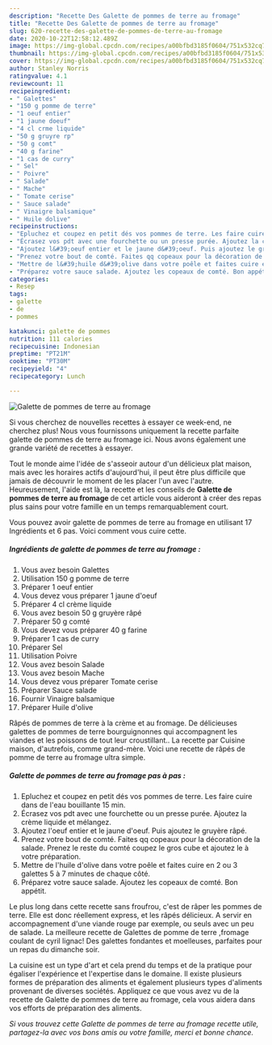 ```yaml
---
description: "Recette Des Galette de pommes de terre au fromage"
title: "Recette Des Galette de pommes de terre au fromage"
slug: 620-recette-des-galette-de-pommes-de-terre-au-fromage
date: 2020-10-22T12:58:12.489Z
image: https://img-global.cpcdn.com/recipes/a00bfbd3185f0604/751x532cq70/galette-de-pommes-de-terre-au-fromage-photo-principale-de-la-recette.jpg
thumbnail: https://img-global.cpcdn.com/recipes/a00bfbd3185f0604/751x532cq70/galette-de-pommes-de-terre-au-fromage-photo-principale-de-la-recette.jpg
cover: https://img-global.cpcdn.com/recipes/a00bfbd3185f0604/751x532cq70/galette-de-pommes-de-terre-au-fromage-photo-principale-de-la-recette.jpg
author: Stanley Norris
ratingvalue: 4.1
reviewcount: 11
recipeingredient:
- " Galettes"
- "150 g pomme de terre"
- "1 oeuf entier"
- "1 jaune doeuf"
- "4 cl crme liquide"
- "50 g gruyre rp"
- "50 g comt"
- "40 g farine"
- "1 cas de curry"
- " Sel"
- " Poivre"
- " Salade"
- " Mache"
- " Tomate cerise"
- " Sauce salade"
- " Vinaigre balsamique"
- " Huile dolive"
recipeinstructions:
- "Epluchez et coupez en petit dés vos pommes de terre. Les faire cuire dans de l&#39;eau bouillante 15 min."
- "Écrasez vos pdt avec une fourchette ou un presse purée. Ajoutez la crème liquide et mélangez."
- "Ajoutez l&#39;oeuf entier et le jaune d&#39;oeuf. Puis ajoutez le gruyère râpé."
- "Prenez votre bout de comté. Faites qq copeaux pour la décoration de la salade. Prenez le reste du comté coupez le gros cube et ajoutez le à votre préparation."
- "Mettre de l&#39;huile d&#39;olive dans votre poêle et faites cuire en 2 ou 3 galettes 5 à 7 minutes de chaque côté."
- "Préparez votre sauce salade. Ajoutez les copeaux de comté. Bon appétit."
categories:
- Resep
tags:
- galette
- de
- pommes

katakunci: galette de pommes 
nutrition: 111 calories
recipecuisine: Indonesian
preptime: "PT21M"
cooktime: "PT30M"
recipeyield: "4"
recipecategory: Lunch

---
```



![Galette de pommes de terre au fromage](https://img-global.cpcdn.com/recipes/a00bfbd3185f0604/751x532cq70/galette-de-pommes-de-terre-au-fromage-photo-principale-de-la-recette.jpg)

Si vous cherchez de nouvelles recettes à essayer ce week-end, ne cherchez plus! Nous vous fournissons uniquement la recette parfaite galette de pommes de terre au fromage ici. Nous avons également une grande variété de recettes à essayer.

Tout le monde aime l'idée de s'asseoir autour d'un délicieux plat maison, mais avec les horaires actifs d'aujourd'hui, il peut être plus difficile que jamais de découvrir le moment de les placer l'un avec l'autre. Heureusement, l'aide est là, la recette et les conseils de <strong> Galette de pommes de terre au fromage </strong> de cet article vous aideront à créer des repas plus sains pour votre famille en un temps remarquablement court.

<!--inarticleads1-->

Vous pouvez avoir galette de pommes de terre au fromage en utilisant 17 Ingrédients et 6 pas. Voici comment vous cuire cette.

##### Ingrédients de galette de pommes de terre au fromage :

1. Vous avez besoin  Galettes
1. Utilisation 150 g pomme de terre
1. Préparer 1 oeuf entier
1. Vous devez vous préparer 1 jaune d&#39;oeuf
1. Préparer 4 cl crème liquide
1. Vous avez besoin 50 g gruyère râpé
1. Préparer 50 g comté
1. Vous devez vous préparer 40 g farine
1. Préparer 1 cas de curry
1. Préparer  Sel
1. Utilisation  Poivre
1. Vous avez besoin  Salade
1. Vous avez besoin  Mache
1. Vous devez vous préparer  Tomate cerise
1. Préparer  Sauce salade
1. Fournir  Vinaigre balsamique
1. Préparer  Huile d&#39;olive


Râpés de pommes de terre à la crème et au fromage. De délicieuses galettes de pommes de terre bourguignonnes qui accompagnent les viandes et les poissons de tout leur croustillant.. La recette par Cuisine maison, d&#39;autrefois, comme grand-mère. Voici une recette de râpés de pomme de terre au fromage ultra simple. 

<!--inarticleads2-->

##### Galette de pommes de terre au fromage pas à pas :

1. Epluchez et coupez en petit dés vos pommes de terre. Les faire cuire dans de l&#39;eau bouillante 15 min.
1. Écrasez vos pdt avec une fourchette ou un presse purée. Ajoutez la crème liquide et mélangez.
1. Ajoutez l&#39;oeuf entier et le jaune d&#39;oeuf. Puis ajoutez le gruyère râpé.
1. Prenez votre bout de comté. Faites qq copeaux pour la décoration de la salade. Prenez le reste du comté coupez le gros cube et ajoutez le à votre préparation.
1. Mettre de l&#39;huile d&#39;olive dans votre poêle et faites cuire en 2 ou 3 galettes 5 à 7 minutes de chaque côté.
1. Préparez votre sauce salade. Ajoutez les copeaux de comté. Bon appétit.


Le plus long dans cette recette sans froufrou, c&#39;est de râper les pommes de terre. Elle est donc réellement express, et les râpés délicieux. A servir en accompagnement d&#39;une viande rouge par exemple, ou seuls avec un peu de salade. La meilleure recette de Galettes de pomme de terre ,fromage coulant de cyril lignac! Des galettes fondantes et moelleuses, parfaites pour un repas du dimanche soir. 

<!--inarticleads1-->

<p>
La cuisine est un type d'art et cela prend du temps et de la pratique pour égaliser l'expérience et l'expertise dans le domaine. Il existe plusieurs formes de préparation des aliments et également plusieurs types d'aliments provenant de diverses sociétés. Appliquez ce que vous avez vu de la recette de Galette de pommes de terre au fromage, cela vous aidera dans vos efforts de préparation des aliments.
</p>

<p>
<i>Si vous trouvez cette Galette de pommes de terre au fromage recette utile, partagez-la avec vos bons amis ou votre famille, merci et bonne chance.</i>
</p>
